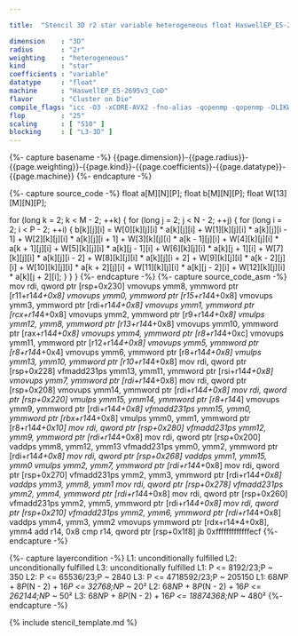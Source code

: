 ```yaml
---

title:  "Stencil 3D r2 star variable heterogeneous float HaswellEP_E5-2695v3_CoD"

dimension    : "3D"
radius       : "2r"
weighting    : "heterogeneous"
kind         : "star"
coefficients : "variable"
datatype     : "float"
machine      : "HaswellEP_E5-2695v3_CoD"
flavor       : "Cluster on Die"
compile_flags: "icc -O3 -xCORE-AVX2 -fno-alias -qopenmp -qopenmp -DLIKWID_PERFMON -Ilikwid-4.3.3/include -Llikwid-4.3.3/lib -Iheaders/dummy.c stencil_compilable.c -o stencil -llikwid"
flop         : "25"
scaling      : [ "510" ]
blocking     : [ "L3-3D" ]
---
```


{%- capture basename -%}
{{page.dimension}}-{{page.radius}}-{{page.weighting}}-{{page.kind}}-{{page.coefficients}}-{{page.datatype}}-{{page.machine}}
{%- endcapture -%}

{%- capture source_code -%}
float a[M][N][P];
float b[M][N][P];
float W[13][M][N][P];

for (long k = 2; k < M - 2; ++k) {
  for (long j = 2; j < N - 2; ++j) {
    for (long i = 2; i < P - 2; ++i) {
      b[k][j][i] = W[0][k][j][i] * a[k][j][i] +
                   W[1][k][j][i] * a[k][j][i - 1] +
                   W[2][k][j][i] * a[k][j][i + 1] +
                   W[3][k][j][i] * a[k - 1][j][i] +
                   W[4][k][j][i] * a[k + 1][j][i] +
                   W[5][k][j][i] * a[k][j - 1][i] +
                   W[6][k][j][i] * a[k][j + 1][i] +
                   W[7][k][j][i] * a[k][j][i - 2] +
                   W[8][k][j][i] * a[k][j][i + 2] +
                   W[9][k][j][i] * a[k - 2][j][i] +
                   W[10][k][j][i] * a[k + 2][j][i] +
                   W[11][k][j][i] * a[k][j - 2][i] +
                   W[12][k][j][i] * a[k][j + 2][i];
    }
  }
}
{%- endcapture -%}
{%- capture source_code_asm -%}
mov rdi, qword ptr [rsp+0x230]
vmovups ymm8, ymmword ptr [r11+r14*4+0x8]
vmovups ymm0, ymmword ptr [r15+r14*4+0x8]
vmovups ymm3, ymmword ptr [rdi+r14*4+0x8]
vmovups ymm1, ymmword ptr [rcx+r14*4+0x8]
vmovups ymm2, ymmword ptr [r9+r14*4+0x8]
vmulps ymm12, ymm8, ymmword ptr [r13+r14*4+0x8]
vmovups ymm10, ymmword ptr [rax+r14*4+0x8]
vmovups ymm4, ymmword ptr [r8+r14*4+0xc]
vmovups ymm11, ymmword ptr [r12+r14*4+0x8]
vmovups ymm5, ymmword ptr [r8+r14*4+0x4]
vmovups ymm6, ymmword ptr [r8+r14*4+0x8]
vmulps ymm13, ymm10, ymmword ptr [r10+r14*4+0x8]
mov rdi, qword ptr [rsp+0x228]
vfmadd231ps ymm13, ymm11, ymmword ptr [rsi+r14*4+0x8]
vmovups ymm7, ymmword ptr [rdi+r14*4+0x8]
mov rdi, qword ptr [rsp+0x208]
vmovups ymm14, ymmword ptr [rdi+r14*4+0x8]
mov rdi, qword ptr [rsp+0x220]
vmulps ymm15, ymm14, ymmword ptr [r8+r14*4]
vmovups ymm9, ymmword ptr [rdi+r14*4+0x8]
vfmadd231ps ymm15, ymm0, ymmword ptr [rbx+r14*4+0x8]
vmulps ymm0, ymm1, ymmword ptr [r8+r14*4+0x10]
mov rdi, qword ptr [rsp+0x280]
vfmadd231ps ymm12, ymm9, ymmword ptr [rdi+r14*4+0x8]
mov rdi, qword ptr [rsp+0x200]
vaddps ymm8, ymm12, ymm13
vfmadd231ps ymm0, ymm2, ymmword ptr [rdi+r14*4+0x8]
mov rdi, qword ptr [rsp+0x268]
vaddps ymm1, ymm15, ymm0
vmulps ymm2, ymm7, ymmword ptr [rdi+r14*4+0x8]
mov rdi, qword ptr [rsp+0x270]
vfmadd231ps ymm2, ymm3, ymmword ptr [rdi+r14*4+0x8]
vaddps ymm3, ymm8, ymm1
mov rdi, qword ptr [rsp+0x278]
vfmadd231ps ymm2, ymm4, ymmword ptr [rdi+r14*4+0x8]
mov rdi, qword ptr [rsp+0x260]
vfmadd231ps ymm2, ymm5, ymmword ptr [rdi+r14*4+0x8]
mov rdi, qword ptr [rsp+0x210]
vfmadd231ps ymm2, ymm6, ymmword ptr [rdi+r14*4+0x8]
vaddps ymm4, ymm3, ymm2
vmovups ymmword ptr [rdx+r14*4+0x8], ymm4
add r14, 0x8
cmp r14, qword ptr [rsp+0x1f8]
jb 0xfffffffffffffecf
{%- endcapture -%}

{%- capture layercondition -%}
L1: unconditionally fulfilled
L2: unconditionally fulfilled
L3: unconditionally fulfilled
L1: P <= 8192/23;P ~ 350
L2: P <= 65536/23;P ~ 2840
L3: P <= 4718592/23;P ~ 205150
L1: 68*N*P + 8*P*(N - 2) + 16*P <= 32768;N*P ~ 20²
L2: 68*N*P + 8*P*(N - 2) + 16*P <= 262144;N*P ~ 50²
L3: 68*N*P + 8*P*(N - 2) + 16*P <= 18874368;N*P ~ 480²
{%- endcapture -%}

{% include stencil_template.md %}
